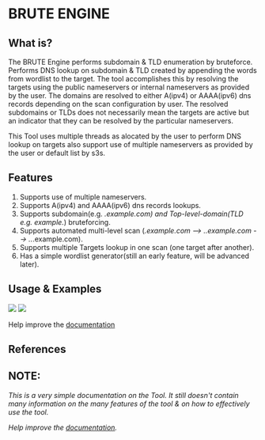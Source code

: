 # BRUTE ENGINE

## What is?

The BRUTE Engine performs subdomain & TLD enumeration by bruteforce.
Performs DNS lookup on subdomain & TLD created by appending the words from wordlist to the
target.
The tool accomplishes this by resolving the targets using the public nameservers or internal nameservers as provided
by the user.
The domains are resolved to either A(ipv4) or AAAA(ipv6) dns records depending on the scan configuration by user.
The resolved subdomains or TLDs does not necessarily mean the targets are active but an indicator that they can be resolved by
the particular nameservers.

This Tool uses multiple threads as alocated by the user to perform DNS lookup on targets also support use of multiple nameservers as provided
by the user or default list by s3s.


## Features

1. Supports use of multiple nameservers.
2. Supports A(ipv4) and AAAA(ipv6) dns records lookups.
3. Supports subdomain(e.g. *.example.com) and Top-level-domain(TLD e.g. example.*) bruteforcing.
4. Supports automated multi-level scan (*.example.com --> *.*.example.com --> *.*.*.example.com).
5. Supports multiple Targets lookup in one scan (one target after another).
5. Has a simple wordlist generator(still an early feature, will be advanced later).

## Usage & Examples

<img src="images/brute_1.png">

<img src="images/brute_2.png">

Help improve the [documentation](https://github.com/3nock/s3s_doc)

## References


## NOTE:

*This is a very simple documentation on the Tool. It still doesn't contain many information on the many features of the tool & on how to effectively use the tool.*

*Help improve the [documentation](https://github.com/3nock/sub3suite_doc).*